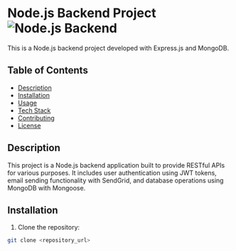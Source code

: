 # Node.js Backend Project  ![Node.js Backend](https://encrypted-tbn0.gstatic.com/images?q=tbn:ANd9GcSItkCu8m02f6dL7IJNfkMZzFxzTK_uRgf0JjHMWtb60w&s)

This is a Node.js backend project developed with Express.js and MongoDB.

## Table of Contents

- [Description](#description)
- [Installation](#installation)
- [Usage](#usage)
- [Tech Stack](#tech-stack)
- [Contributing](#contributing)
- [License](#license)

## Description

This project is a Node.js backend application built to provide RESTful APIs for various purposes. It includes user authentication using JWT tokens, email sending functionality with SendGrid, and database operations using MongoDB with Mongoose.

## Installation

1. Clone the repository:

```bash
git clone <repository_url>
